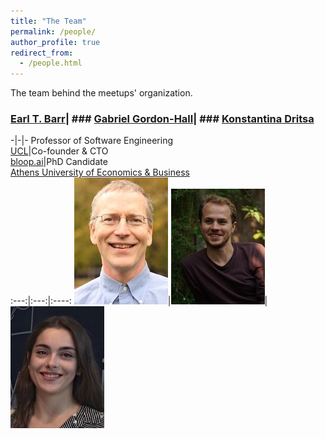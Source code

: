 ```yaml
---
title: "The Team"
permalink: /people/
author_profile: true
redirect_from:
  - /people.html
---
```


The team behind the meetups' organization.


### [Earl T. Barr](https://earlbarr.com/)| ### [Gabriel Gordon-Hall](https://ggordonhall.github.io/)| ### [Konstantina Dritsa](https://dritsa-konstantina.github.io/)
-|-|-
Professor of Software Engineering<br>[UCL](https://www.ucl.ac.uk/)|Co-founder & CTO<br>[bloop.ai](https://bloop.ai/)|PhD Candidate<br>[Athens University of Economics & Business](https://aueb.gr/en)    
:---:|:---:|:----:
![Earl T. Barr](/files/earl_t_barr_150.jpg)|![Gabriel Gordon-Hall](/files/gabriel_gordon_hall_150.jpg)|![Konstantina Dritsa](/files/konstantina_dritsa_150.jpg)
